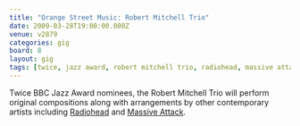 ```yaml
---
title: "Orange Street Music: Robert Mitchell Trio"
date: 2009-03-28T19:00:00.000Z
venue: v2879
categories: gig
board: 8
layout: gig
tags: [twice, jazz award, robert mitchell trio, radiohead, massive attack]
---
```

Twice BBC Jazz Award nominees, the Robert Mitchell Trio will perform original compositions along with arrangements by other contemporary artists including <a href="/wiki/radiohead">Radiohead</a> and <a href="/wiki/massive+attack">Massive Attack</a>.